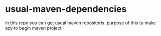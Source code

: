 # usual-maven-dependencies
in this repo you can get usual maven repositoris..purpose of this tu make ezy to begin maven project
